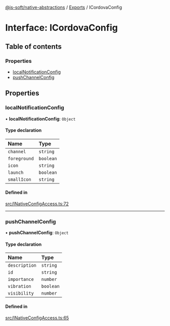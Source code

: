 [@js-soft/native-abstractions](../README.md) / [Exports](../modules.md) / ICordovaConfig

# Interface: ICordovaConfig

## Table of contents

### Properties

- [localNotificationConfig](ICordovaConfig.md#localnotificationconfig)
- [pushChannelConfig](ICordovaConfig.md#pushchannelconfig)

## Properties

### localNotificationConfig

• **localNotificationConfig**: `Object`

#### Type declaration

| Name | Type |
| :------ | :------ |
| `channel` | `string` |
| `foreground` | `boolean` |
| `icon` | `string` |
| `launch` | `boolean` |
| `smallIcon` | `string` |

#### Defined in

[src/INativeConfigAccess.ts:72](https://github.com/js-soft/ts-native-access/blob/93dbc36/packages/abstractions/src/INativeConfigAccess.ts#L72)

___

### pushChannelConfig

• **pushChannelConfig**: `Object`

#### Type declaration

| Name | Type |
| :------ | :------ |
| `description` | `string` |
| `id` | `string` |
| `importance` | `number` |
| `vibration` | `boolean` |
| `visibility` | `number` |

#### Defined in

[src/INativeConfigAccess.ts:65](https://github.com/js-soft/ts-native-access/blob/93dbc36/packages/abstractions/src/INativeConfigAccess.ts#L65)
